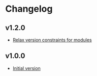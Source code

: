 # Changelog

## v1.2.0

- [Relax version constraints for modules](https://github.com/babbel/terraform-aws-iam-role-for-github-repository/pull/7)

## v1.0.0

- [Initial version](https://github.com/babbel/terraform-aws-iam-role-for-github-repository/pull/1)
